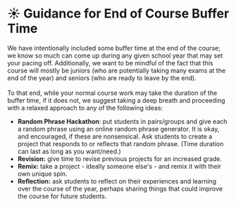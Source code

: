 # ☀️ Guidance for End of Course Buffer Time

We have intentionally included some buffer time at the end of the course; we know so much can come up during any given school year that may set your pacing off. Additionally, we want to be mindful of the fact that this course will mostly be juniors (who are potentially taking many exams at the end of the year) and seniors (who are ready to leave by the end).\
\
To that end, while your normal course work may take the duration of the buffer time, if it does not, we suggest taking a deep breath and proceeding with a relaxed approach to any of the following ideas:

* **Random Phrase Hackathon**: put students in pairs/groups and give each a random phrase using an online random phrase generator. It is okay, and encouraged, if these are nonsensical. Ask students to create a project that responds to or reflects that random phrase. (Time duration can last as long as you want/need.)
* **Revision:** give time to revise previous projects for an increased grade.
* **Remix:** take a project - ideally someone else's - and remix it with their own unique spin.
* **Reflection:** ask students to reflect on their experiences and learning over the course of the year, perhaps sharing things that could improve the course for future students.
